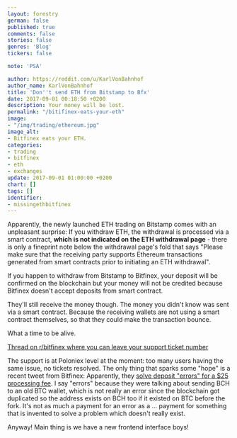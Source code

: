 ```yaml
---
layout: forestry
german: false
published: true
comments: false
stories: false
genres: 'Blog'
tickers: false

note: 'PSA'

author: https://reddit.com/u/KarlVonBahnhof
author_name: KarlVonBahnhof
title: 'Don''t send ETH from Bitstamp to Bfx'
date: 2017-09-01 00:18:50 +0200
description: Your money will be lost.
permalink: "/bitifinex-eats-your-eth"
image:
- "/img/trading/ethereum.jpg"
image_alt:
- Bitfinex eats your ETH.
categories:
- trading
- bitfinex
- eth
- exchanges
update: 2017-09-01 01:00:00 +0200
chart: []
tags: []
identifier:
- missingethbitfinex
---
```

Apparently, the newly launched ETH trading on Bitstamp comes with an unpleasant surprise: If you withdraw ETH, the withdrawal is processed via a smart contract, **which is not indicated on the ETH withdrawal page** - there is only a fineprint note below the withdrawal page's fold that says "Please make sure that the receiving party supports Ethereum transactions generated from smart contracts prior to initiating an ETH withdrawal".

If you happen to withdraw from Bitstamp to Bitfinex, your deposit will be confirmed on the blockchain but your money will not be credited because Bitfinex doesn't accept deposits from smart contract.

They'll still receive the money though. The money you didn't know was sent via a smart contract. Because the receiving wallets are not using a smart contract themselves, so that they could make the transaction bounce.

What a time to be alive.

[Thread on r/bitfinex where you can leave your support ticket number](https://www.reddit.com/r/bitfinex/comments/6x792r/bitfinex_deposit_eth_from_smart_contract_wallet/)

The support is at Poloniex level at the moment: too many users having the same issue, no tickets resolved. The only thing that sparks some "hope" is a recent tweet from Bitfinex: Apparently, they [solve deposit "errors" for a $25 processing fee](https://twitter.com/bitfinex/status/900646338941128704). I say "errors" because they were talking about sending BCH to an old BTC wallet, which is not really an error since the blockchain got duplicated so the address exists on BCH too if it existed on BTC before the fork. It's not as much a payment for an error as a ... payment for something that is invented to solve a problem which doesn't really exist.

Anyway! Main thing is we have a new frontend interface boys!
